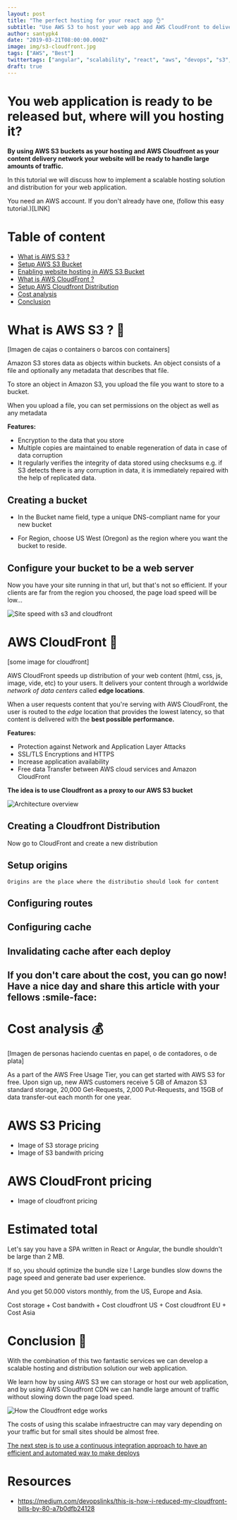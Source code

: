 ```yaml
---
layout: post
title: "The perfect hosting for your react app 👌"
subtitle: "Use AWS S3 to host your web app and AWS CloudFront to delivery your content worldwide blazing fast ⚡"
author: santypk4
date: "2019-03-21T08:00:00.000Z"
image: img/s3-cloudfront.jpg
tags: ["AWS", "Best"]
twittertags: ["angular", "scalability", "react", "aws", "devops", "s3", "javascript", "webdev"]
draft: true
---
```


# You web application is ready to be released but, where will you hosting it? 

**By using AWS S3 buckets as your hosting and AWS Cloudfront as your content delivery network your website will be ready to handle large amounts of traffic.**

In this tutorial we will discuss how to implement a scalable hosting solution and distribution for your web application.

You need an AWS account. If you don't already have one, (follow this easy tutorial.)[LINK]

# Table of content
  - [What is AWS S3 ?](#s3)
  - [Setup AWS S3 Bucket](#setup-bucket)
  - [Enabling website hosting in AWS S3 Bucket](#setup-website)
  - [What is AWS CloudFront ?](#cloudfront)
  - [Setup AWS Cloudfront Distribution](#setup-distribution)
  - [Cost analysis](#costs)
  - [Conclusion](#conclusion)

<a name="s3"></a>

# What is AWS S3 ? 🤔

  [Imagen de cajas o containers o barcos con containers]
  
  Amazon S3 stores data as objects within buckets.
  An object consists of a file and optionally any metadata that describes that file.

  To store an object in Amazon S3, you upload the file you want to store to a bucket. 

  When you upload a file, you can set permissions on the object as well as any metadata

  **Features:**

  - Encryption to the data that you store
  - Multiple copies are maintained to enable regeneration of data in case of data corruption
  - It regularly verifies the integrity of data stored using checksums e.g. if S3 detects there is any corruption in data, it is immediately repaired with the help of replicated data.

<a name="setup-bucket"></a>

  ## Creating a bucket

  - In the Bucket name field, type a unique DNS-compliant name for your new bucket

  - For Region, choose US West (Oregon) as the region where you want the bucket to reside.

<a name="setup-website"></a>

  ## Configure your bucket to be a web server
  
  Now you have your site running in that url, but that's not so efficient. 
  If your clients are far from the region you choosed, the page load speed will be low...

  ![Site speed with s3 and cloudfront](/img/s3-cloudfront-angular-react/speed_comparation.jpg)

<a name="cloudfront"></a>

# AWS CloudFront 🧙

  [some image for cloudfront]

  AWS CloudFront speeds up distribution of your web content (html, css, js, image, vide, etc) to your users.
  It delivers your content through a worldwide _network of data centers_ called **edge locations**. 

  When a user requests content that you're serving with AWS CloudFront, the user is routed to the _edge_ location that provides the lowest latency, so that content is delivered with the **best possible performance.**

  **Features:**

  - Protection against Network and Application Layer Attacks
  - SSL/TLS Encryptions and HTTPS
  - Increase application availability 
  - Free data Transfer between AWS cloud services and Amazon CloudFront

  **The idea is to use Cloudfront as a proxy to our AWS S3 bucket**

 ![Architecture overview](/img/s3-cloudfront-angular-react/architecture.png)

<a name="setup-distribution"></a>

  ## Creating a Cloudfront Distribution

   Now go to CloudFront and create a new distribution

  ## Setup origins
    Origins are the place where the distributio should look for content

  ## Configuring routes


  ## Configuring cache

  ## Invalidating cache after each deploy

## If you don't care about the cost, you can go now! Have a nice day and share this article with your fellows :smile-face:

<a name="cost"></a>
# Cost analysis 💰

  [Imagen de personas haciendo cuentas en papel, o de contadores, o de plata]

  As a part of the AWS Free Usage Tier, you can get started with AWS S3 for free. Upon sign up, new AWS customers receive 5 GB of Amazon S3 standard storage, 20,000 Get-Requests, 2,000 Put-Requests, and 15GB of data transfer-out each month for one year.

# AWS S3 Pricing
  - Image of S3 storage pricing
  - Image of S3 bandwith pricing

# AWS CloudFront pricing
  - Image of cloudfront pricing

# Estimated total

  Let's say you have a SPA written in React or Angular, the bundle shouldn't be large than 2 MB.

  If so, you should optimize the bundle size ! Large bundles slow downs the page speed and generate bad user experience.

  And you get 50.000 vistors monthly, from the US, Europe and Asia.

  Cost storage + Cost bandwith + Cost cloudfront US + Cost cloudfront EU + Cost Asia


<a name="conclusion"></a>

# Conclusion 🎉

  With the combination of this two fantastic services we can develop a scalable hosting and distribution solution our web application.

  We learn how by using AWS S3 we can storage or host our web application, and by using AWS Cloudfront CDN we can handle large amount of traffic without slowing down the page load speed.

  ![How the Cloudfront edge works](/img/s3-cloudfront-angular-react/cdn.jpg)

  The costs of using this scalabe infraestructre can may vary depending on your traffic but for small sites should be almost free.

  [The next step is to use a continuous integration approach to have an efficient and automated way to make deploys](/continuous-integration-s3-cloudfront)

# Resources
  - https://medium.com/devopslinks/this-is-how-i-reduced-my-cloudfront-bills-by-80-a7b0dfb24128